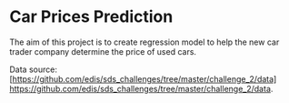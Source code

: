 # Car Prices Prediction

The aim of this project is to create regression model to help the new car trader company determine the price of used cars.

Data source: [https://github.com/edis/sds_challenges/tree/master/challenge_2/data] https://github.com/edis/sds_challenges/tree/master/challenge_2/data.
